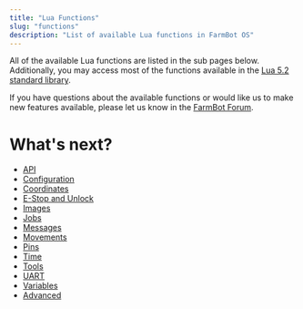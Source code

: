 ```yaml
---
title: "Lua Functions"
slug: "functions"
description: "List of available Lua functions in FarmBot OS"
---
```


All of the available Lua functions are listed in the sub pages below. Additionally, you may access most of the functions available in the [Lua 5.2 standard library](https://www.lua.org/manual/5.2/).

If you have questions about the available functions or would like us to make new features available, please let us know in the [FarmBot Forum](https://forum.farmbot.org/).

# What's next?

* [API](functions/api.md)
* [Configuration](functions/configuration.md)
* [Coordinates](functions/coordinates.md)
* [E-Stop and Unlock](functions/e-stop-and-unlock.md)
* [Images](functions/images.md)
* [Jobs](functions/jobs.md)
* [Messages](functions/messages.md)
* [Movements](functions/movements.md)
* [Pins](functions/pins.md)
* [Time](functions/time.md)
* [Tools](functions/tools.md)
* [UART](functions/uart.md)
* [Variables](functions/variables.md)
* [Advanced](functions/advanced.md)